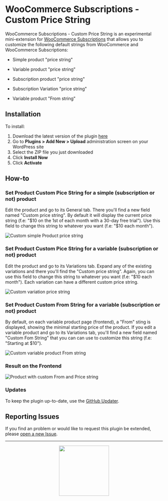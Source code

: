 # WooCommerce Subscriptions - Custom Price String

WooCommerce Subscriptions - Custom Price String is an experimental mini-extension for [WooCommerce Subscriptions](http://woocommerce.com/products/woocommerce-subscriptions/) that allows you to customize the following default strings from WooCommerce and WooCommerce Subscriptions:

- Simple product "price string"

- Variable product "price string"

- Subscription product "price string"

- Subscription Variation "price string"

- Variable product "From string"


## Installation

To install:

1. Download the latest version of the plugin [here](https://github.com/Prospress/woocommerce-subscriptions-custom-pricestring/archive/master.zip)
1. Go to **Plugins > Add New > Upload** administration screen on your WordPress site
1. Select the ZIP file you just downloaded
1. Click **Install Now**
1. Click **Activate**

## How-to

### Set Product Custom Pice String for a simple (subscription or not) product

Edit the product and go to its General tab. There you'll find a new field named "Custom price string". By default it will display the current price string (f.e: "$10 on the 1st of each month with a 30-day free trial"). Use this field to change this string to whatever you want (f.e: "$10 each month").

![Custom simple Product price string](https://d2ffutrenqvap3.cloudfront.net/items/0E3D1x0Z0q322F0O1r0I/Image%202018-03-28%20at%2010.58.48%20p.%20m..png?v=e9c8f0aa)

### Set Product Custom Pice String for a variable (subscription or not) product

Edit the product and go to its Variations tab. Expand any of the existing variations and there you'll find the "Custom price string". Again, you can use this field to change this string to whatever you want (f.e: "$10 each month"). Each variation can have a different custom price string.

![Custom variation price string](https://d2ffutrenqvap3.cloudfront.net/items/2u2L3m343t1h3C13431U/Image%202018-03-28%20at%2011.03.06%20p.%20m..png?v=3465710c)

### Set Product Custom From String for a variable (subscription or not) product

By default, on each variable product page (frontend), a "From" sting is displayed, showing the minimal starting price of the product. If you edit a variable product and go to its Variations tab, you'll find a new field named "Custom Fom String" that you can can use to customize this string (f.e: "Starting at $10"). 

![Custom variable product From string](https://d2ffutrenqvap3.cloudfront.net/items/1y2R0V1f2V342t0J3A3A/Image%202018-03-28%20at%2011.08.15%20p.%20m..png?v=7b535716)


### Result on the Frontend
![Product with custom From and Price string](https://d2ffutrenqvap3.cloudfront.net/items/1s0Y001b1Q3D2r2l2U3A/Image%202018-03-28%20at%2011.11.17%20p.%20m..png?v=01bb032d)

### Updates

To keep the plugin up-to-date, use the [GitHub Updater](https://github.com/afragen/github-updater).

## Reporting Issues

If you find an problem or would like to request this plugin be extended, please [open a new Issue](https://github.com/Prospress/woocommerce-subscriptions-custom-pricestring/issues/new).

---

<p align="center">
	<a href="https://prospress.com/">
		<img src="https://cloud.githubusercontent.com/assets/235523/11986380/bb6a0958-a983-11e5-8e9b-b9781d37c64a.png" width="160">
	</a>
</p>
